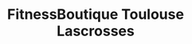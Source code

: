 ---
title: "FitnessBoutique Toulouse Lascrosses"
url: /toulouse/fitnessboutique-toulouse-lascrosses/
shop: sports
---